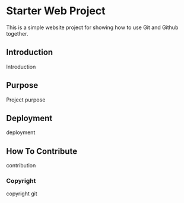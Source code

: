 # Starter Web Project

This is a simple website project for showing how to use Git and Github together.

## Introduction

Introduction

## Purpose

Project purpose

## Deployment

deployment 

## How To Contribute

contribution

### Copyright

copyright git

